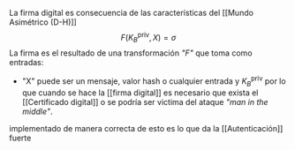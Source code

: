 La firma digital es consecuencia de las características del [[Mundo Asimétrico (D-H)]]
$$F(K^{\text{priv}}_B,X) = σ$$
La firma es el resultado de una transformación *"F"*  que toma como entradas: 
- "X" puede ser un mensaje, valor hash o cualquier entrada y  $K^{\text{priv}}_B$ 
por lo que cuando se hace la [[firma digital]] es necesario que exista el [[Certificado digital]] o se podría ser victima del ataque *"man in the middle"*.  

implementado de manera correcta de esto es lo que da la [[Autenticación]] fuerte
